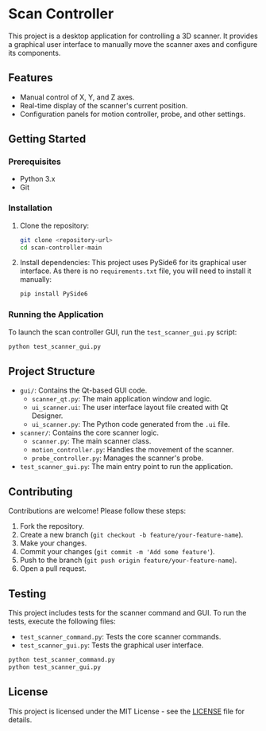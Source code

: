 # Scan Controller

This project is a desktop application for controlling a 3D scanner. It provides a graphical user interface to manually move the scanner axes and configure its components.

## Features

-   Manual control of X, Y, and Z axes.
-   Real-time display of the scanner's current position.
-   Configuration panels for motion controller, probe, and other settings.

## Getting Started

### Prerequisites

-   Python 3.x
-   Git

### Installation

1.  Clone the repository:
    ```bash
    git clone <repository-url>
    cd scan-controller-main
    ```

2.  Install dependencies:
    This project uses PySide6 for its graphical user interface. As there is no `requirements.txt` file, you will need to install it manually:
    ```bash
    pip install PySide6
    ```

### Running the Application

To launch the scan controller GUI, run the `test_scanner_gui.py` script:

```bash
python test_scanner_gui.py
```

## Project Structure

-   `gui/`: Contains the Qt-based GUI code.
    -   `scanner_qt.py`: The main application window and logic.
    -   `ui_scanner.ui`: The user interface layout file created with Qt Designer.
    -   `ui_scanner.py`: The Python code generated from the `.ui` file.
-   `scanner/`: Contains the core scanner logic.
    -   `scanner.py`: The main scanner class.
    -   `motion_controller.py`: Handles the movement of the scanner.
    -   `probe_controller.py`: Manages the scanner's probe.
-   `test_scanner_gui.py`: The main entry point to run the application.

## Contributing

Contributions are welcome! Please follow these steps:

1.  Fork the repository.
2.  Create a new branch (`git checkout -b feature/your-feature-name`).
3.  Make your changes.
4.  Commit your changes (`git commit -m 'Add some feature'`).
5.  Push to the branch (`git push origin feature/your-feature-name`).
6.  Open a pull request.

## Testing

This project includes tests for the scanner command and GUI. To run the tests, execute the following files:

-   `test_scanner_command.py`: Tests the core scanner commands.
-   `test_scanner_gui.py`: Tests the graphical user interface.

```bash
python test_scanner_command.py
python test_scanner_gui.py
```

## License

This project is licensed under the MIT License - see the [LICENSE](LICENSE) file for details.

